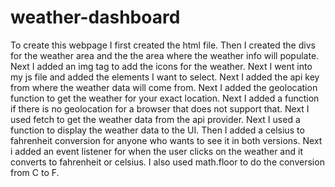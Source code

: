 # weather-dashboard
To create this webpage I first created the html file. Then I created the divs for the weather area and the the area where the weather info will populate. Next I added an img tag to add the icons for the weather. Next I went into my js file and added the elements I want to select. Next I added the api key from where the weather data will come from. Next I added the geolocation function to get the weather for your exact location. Next I added a function if there is no geolocation for a browser that does not support that. Next I used fetch to get the weather data from the api provider. Next I used a function to display the weather data to the UI. Then I added a celsius to fahrenheit conversion for anyone who wants to see it in both versions. Next i added an event listener for when the user clicks on the weather and it converts to fahrenheit or celsius. I also used math.floor to do the conversion from C to F.